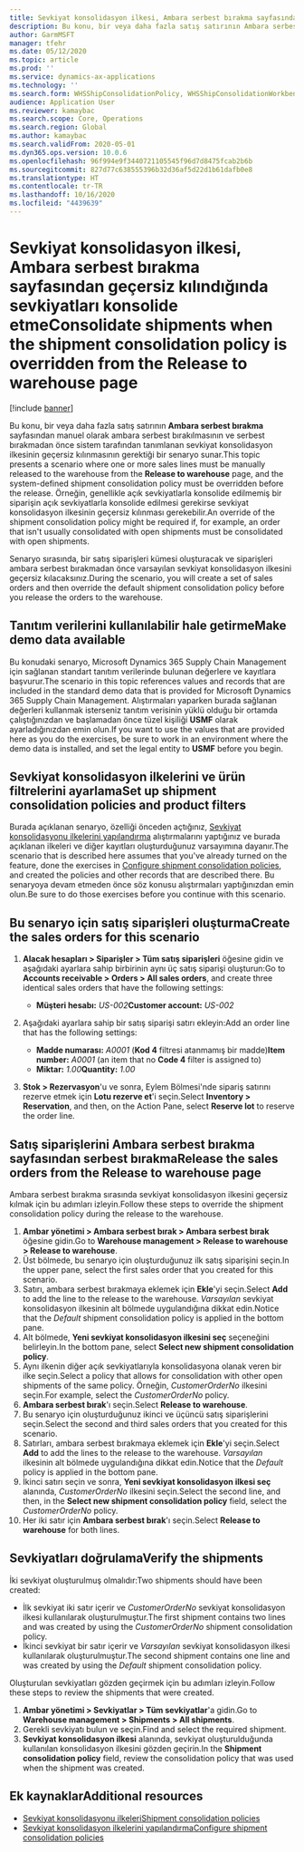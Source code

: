 ```yaml
---
title: Sevkiyat konsolidasyon ilkesi, Ambara serbest bırakma sayfasından geçersiz kılındığında sevkiyatları konsolide etme
description: Bu konu, bir veya daha fazla satış satırının Ambara serbest bırakma sayfasından manuel olarak ambara serbest bırakılmasının ve serbest bırakmadan önce sistem tarafından tanımlanan sevkiyat konsolidasyon ilkesinin geçersiz kılınmasının gerektiği bir senaryo sunar.
author: GarmMSFT
manager: tfehr
ms.date: 05/12/2020
ms.topic: article
ms.prod: ''
ms.service: dynamics-ax-applications
ms.technology: ''
ms.search.form: WHSShipConsolidationPolicy, WHSShipConsolidationWorkbench, WHSFilterGroupTable, WHSShipConsolidationSetShipment, WHSShipmentConsolidation, WHSFilterGenerallyAvail, WHSReleaseToWarehouse
audience: Application User
ms.reviewer: kamaybac
ms.search.scope: Core, Operations
ms.search.region: Global
ms.author: kamaybac
ms.search.validFrom: 2020-05-01
ms.dyn365.ops.version: 10.0.6
ms.openlocfilehash: 96f994e9f3440721105545f96d7d8475fcab2b6b
ms.sourcegitcommit: 827d77c638555396b32d36af5d22d1b61dafb0e8
ms.translationtype: HT
ms.contentlocale: tr-TR
ms.lasthandoff: 10/16/2020
ms.locfileid: "4439639"
---
```

# <a name="consolidate-shipments-when-the-shipment-consolidation-policy-is-overridden-from-the-release-to-warehouse-page"></a><span data-ttu-id="b7aee-103">Sevkiyat konsolidasyon ilkesi, Ambara serbest bırakma sayfasından geçersiz kılındığında sevkiyatları konsolide etme</span><span class="sxs-lookup"><span data-stu-id="b7aee-103">Consolidate shipments when the shipment consolidation policy is overridden from the Release to warehouse page</span></span>

[!include [banner](../includes/banner.md)]

<span data-ttu-id="b7aee-104">Bu konu, bir veya daha fazla satış satırının **Ambara serbest bırakma** sayfasından manuel olarak ambara serbest bırakılmasının ve serbest bırakmadan önce sistem tarafından tanımlanan sevkiyat konsolidasyon ilkesinin geçersiz kılınmasının gerektiği bir senaryo sunar.</span><span class="sxs-lookup"><span data-stu-id="b7aee-104">This topic presents a scenario where one or more sales lines must be manually released to the warehouse from the **Release to warehouse** page, and the system-defined shipment consolidation policy must be overridden before the release.</span></span> <span data-ttu-id="b7aee-105">Örneğin, genellikle açık sevkiyatlarla konsolide edilmemiş bir siparişin açık sevkiyatlarla konsolide edilmesi gerekirse sevkiyat konsolidasyon ilkesinin geçersiz kılınması gerekebilir.</span><span class="sxs-lookup"><span data-stu-id="b7aee-105">An override of the shipment consolidation policy might be required if, for example, an order that isn't usually consolidated with open shipments must be consolidated with open shipments.</span></span>

<span data-ttu-id="b7aee-106">Senaryo sırasında, bir satış siparişleri kümesi oluşturacak ve siparişleri ambara serbest bırakmadan önce varsayılan sevkiyat konsolidasyon ilkesini geçersiz kılacaksınız.</span><span class="sxs-lookup"><span data-stu-id="b7aee-106">During the scenario, you will create a set of sales orders and then override the default shipment consolidation policy before you release the orders to the warehouse.</span></span>

## <a name="make-demo-data-available"></a><span data-ttu-id="b7aee-107">Tanıtım verilerini kullanılabilir hale getirme</span><span class="sxs-lookup"><span data-stu-id="b7aee-107">Make demo data available</span></span>

<span data-ttu-id="b7aee-108">Bu konudaki senaryo, Microsoft Dynamics 365 Supply Chain Management için sağlanan standart tanıtım verilerinde bulunan değerlere ve kayıtlara başvurur.</span><span class="sxs-lookup"><span data-stu-id="b7aee-108">The scenario in this topic references values and records that are included in the standard demo data that is provided for Microsoft Dynamics 365 Supply Chain Management.</span></span> <span data-ttu-id="b7aee-109">Alıştırmaları yaparken burada sağlanan değerleri kullanmak isterseniz tanıtım verisinin yüklü olduğu bir ortamda çalıştığınızdan ve başlamadan önce tüzel kişiliği **USMF** olarak ayarladığınızdan emin olun.</span><span class="sxs-lookup"><span data-stu-id="b7aee-109">If you want to use the values that are provided here as you do the exercises, be sure to work in an environment where the demo data is installed, and set the legal entity to **USMF** before you begin.</span></span>

## <a name="set-up-shipment-consolidation-policies-and-product-filters"></a><span data-ttu-id="b7aee-110">Sevkiyat konsolidasyon ilkelerini ve ürün filtrelerini ayarlama</span><span class="sxs-lookup"><span data-stu-id="b7aee-110">Set up shipment consolidation policies and product filters</span></span>

<span data-ttu-id="b7aee-111">Burada açıklanan senaryo, özelliği önceden açtığınız, [Sevkiyat konsolidasyonu ilkelerini yapılandırma](configure-shipment-consolidation-policies.md) alıştırmalarını yaptığınız ve burada açıklanan ilkeleri ve diğer kayıtları oluşturduğunuz varsayımına dayanır.</span><span class="sxs-lookup"><span data-stu-id="b7aee-111">The scenario that is described here assumes that you've already turned on the feature, done the exercises in [Configure shipment consolidation policies](configure-shipment-consolidation-policies.md), and created the policies and other records that are described there.</span></span> <span data-ttu-id="b7aee-112">Bu senaryoya devam etmeden önce söz konusu alıştırmaları yaptığınızdan emin olun.</span><span class="sxs-lookup"><span data-stu-id="b7aee-112">Be sure to do those exercises before you continue with this scenario.</span></span>

## <a name="create-the-sales-orders-for-this-scenario"></a><span data-ttu-id="b7aee-113">Bu senaryo için satış siparişleri oluşturma</span><span class="sxs-lookup"><span data-stu-id="b7aee-113">Create the sales orders for this scenario</span></span>

1. <span data-ttu-id="b7aee-114">**Alacak hesapları \> Siparişler \> Tüm satış siparişleri** öğesine gidin ve aşağıdaki ayarlara sahip birbirinin aynı üç satış siparişi oluşturun:</span><span class="sxs-lookup"><span data-stu-id="b7aee-114">Go to **Accounts receivable \> Orders \> All sales orders**, and create three identical sales orders that have the following settings:</span></span>

    - <span data-ttu-id="b7aee-115">**Müşteri hesabı:** *US-002*</span><span class="sxs-lookup"><span data-stu-id="b7aee-115">**Customer account:** *US-002*</span></span>

1. <span data-ttu-id="b7aee-116">Aşağıdaki ayarlara sahip bir satış siparişi satırı ekleyin:</span><span class="sxs-lookup"><span data-stu-id="b7aee-116">Add an order line that has the following settings:</span></span>

    - <span data-ttu-id="b7aee-117">**Madde numarası:** *A0001* (**Kod 4** filtresi atanmamış bir madde)</span><span class="sxs-lookup"><span data-stu-id="b7aee-117">**Item number:** *A0001* (an item that no **Code 4** filter is assigned to)</span></span>
    - <span data-ttu-id="b7aee-118">**Miktar:** *1.00*</span><span class="sxs-lookup"><span data-stu-id="b7aee-118">**Quantity:** *1.00*</span></span>

1. <span data-ttu-id="b7aee-119">**Stok \> Rezervasyon**'u ve sonra, Eylem Bölmesi'nde sipariş satırını rezerve etmek için **Lotu rezerve et**'i seçin.</span><span class="sxs-lookup"><span data-stu-id="b7aee-119">Select **Inventory \> Reservation**, and then, on the Action Pane, select **Reserve lot** to reserve the order line.</span></span>

## <a name="release-the-sales-orders-from-the-release-to-warehouse-page"></a><span data-ttu-id="b7aee-120">Satış siparişlerini Ambara serbest bırakma sayfasından serbest bırakma</span><span class="sxs-lookup"><span data-stu-id="b7aee-120">Release the sales orders from the Release to warehouse page</span></span>

<span data-ttu-id="b7aee-121">Ambara serbest bırakma sırasında sevkiyat konsolidasyon ilkesini geçersiz kılmak için bu adımları izleyin.</span><span class="sxs-lookup"><span data-stu-id="b7aee-121">Follow these steps to override the shipment consolidation policy during the release to the warehouse.</span></span>

1. <span data-ttu-id="b7aee-122">**Ambar yönetimi \> Ambara serbest bırak \> Ambara serbest bırak** öğesine gidin.</span><span class="sxs-lookup"><span data-stu-id="b7aee-122">Go to **Warehouse management \> Release to warehouse \> Release to warehouse**.</span></span>
1. <span data-ttu-id="b7aee-123">Üst bölmede, bu senaryo için oluşturduğunuz ilk satış siparişini seçin.</span><span class="sxs-lookup"><span data-stu-id="b7aee-123">In the upper pane, select the first sales order that you created for this scenario.</span></span>
1. <span data-ttu-id="b7aee-124">Satırı, ambara serbest bırakmaya eklemek için **Ekle**'yi seçin.</span><span class="sxs-lookup"><span data-stu-id="b7aee-124">Select **Add** to add the line to the release to the warehouse.</span></span> <span data-ttu-id="b7aee-125">*Varsayılan* sevkiyat konsolidasyon ilkesinin alt bölmede uygulandığına dikkat edin.</span><span class="sxs-lookup"><span data-stu-id="b7aee-125">Notice that the *Default* shipment consolidation policy is applied in the bottom pane.</span></span>
1. <span data-ttu-id="b7aee-126">Alt bölmede, **Yeni sevkiyat konsolidasyon ilkesini seç** seçeneğini belirleyin.</span><span class="sxs-lookup"><span data-stu-id="b7aee-126">In the bottom pane, select **Select new shipment consolidation policy**.</span></span>
1. <span data-ttu-id="b7aee-127">Aynı ilkenin diğer açık sevkiyatlarıyla konsolidasyona olanak veren bir ilke seçin.</span><span class="sxs-lookup"><span data-stu-id="b7aee-127">Select a policy that allows for consolidation with other open shipments of the same policy.</span></span> <span data-ttu-id="b7aee-128">Örneğin, *CustomerOrderNo* ilkesini seçin.</span><span class="sxs-lookup"><span data-stu-id="b7aee-128">For example, select the *CustomerOrderNo* policy.</span></span>
1. <span data-ttu-id="b7aee-129">**Ambara serbest bırak**'ı seçin.</span><span class="sxs-lookup"><span data-stu-id="b7aee-129">Select **Release to warehouse**.</span></span>
1. <span data-ttu-id="b7aee-130">Bu senaryo için oluşturduğunuz ikinci ve üçüncü satış siparişlerini seçin.</span><span class="sxs-lookup"><span data-stu-id="b7aee-130">Select the second and third sales orders that you created for this scenario.</span></span>
1. <span data-ttu-id="b7aee-131">Satırları, ambara serbest bırakmaya eklemek için **Ekle**'yi seçin.</span><span class="sxs-lookup"><span data-stu-id="b7aee-131">Select **Add** to add the lines to the release to the warehouse.</span></span> <span data-ttu-id="b7aee-132">*Varsayılan* ilkesinin alt bölmede uygulandığına dikkat edin.</span><span class="sxs-lookup"><span data-stu-id="b7aee-132">Notice that the *Default* policy is applied in the bottom pane.</span></span>
1. <span data-ttu-id="b7aee-133">İkinci satırı seçin ve sonra, **Yeni sevkiyat konsolidasyon ilkesi seç** alanında, *CustomerOrderNo* ilkesini seçin.</span><span class="sxs-lookup"><span data-stu-id="b7aee-133">Select the second line, and then, in the **Select new shipment consolidation policy** field, select the *CustomerOrderNo* policy.</span></span>
1. <span data-ttu-id="b7aee-134">Her iki satır için **Ambara serbest bırak**'ı seçin.</span><span class="sxs-lookup"><span data-stu-id="b7aee-134">Select **Release to warehouse** for both lines.</span></span>

## <a name="verify-the-shipments"></a><span data-ttu-id="b7aee-135">Sevkiyatları doğrulama</span><span class="sxs-lookup"><span data-stu-id="b7aee-135">Verify the shipments</span></span>

<span data-ttu-id="b7aee-136">İki sevkiyat oluşturulmuş olmalıdır:</span><span class="sxs-lookup"><span data-stu-id="b7aee-136">Two shipments should have been created:</span></span>

- <span data-ttu-id="b7aee-137">İlk sevkiyat iki satır içerir ve *CustomerOrderNo* sevkiyat konsolidasyon ilkesi kullanılarak oluşturulmuştur.</span><span class="sxs-lookup"><span data-stu-id="b7aee-137">The first shipment contains two lines and was created by using the *CustomerOrderNo* shipment consolidation policy.</span></span>
- <span data-ttu-id="b7aee-138">İkinci sevkiyat bir satır içerir ve *Varsayılan* sevkiyat konsolidasyon ilkesi kullanılarak oluşturulmuştur.</span><span class="sxs-lookup"><span data-stu-id="b7aee-138">The second shipment contains one line and was created by using the *Default* shipment consolidation policy.</span></span>

<span data-ttu-id="b7aee-139">Oluşturulan sevkiyatları gözden geçirmek için bu adımları izleyin.</span><span class="sxs-lookup"><span data-stu-id="b7aee-139">Follow these steps to review the shipments that were created.</span></span>

1. <span data-ttu-id="b7aee-140">**Ambar yönetimi \> Sevkiyatlar \> Tüm sevkiyatlar**'a gidin.</span><span class="sxs-lookup"><span data-stu-id="b7aee-140">Go to **Warehouse management \> Shipments \> All shipments**.</span></span>
1. <span data-ttu-id="b7aee-141">Gerekli sevkiyatı bulun ve seçin.</span><span class="sxs-lookup"><span data-stu-id="b7aee-141">Find and select the required shipment.</span></span>
1. <span data-ttu-id="b7aee-142">**Sevkiyat konsolidasyon ilkesi** alanında, sevkiyat oluşturulduğunda kullanılan konsolidasyon ilkesini gözden geçirin.</span><span class="sxs-lookup"><span data-stu-id="b7aee-142">In the **Shipment consolidation policy** field, review the consolidation policy that was used when the shipment was created.</span></span>

## <a name="additional-resources"></a><span data-ttu-id="b7aee-143">Ek kaynaklar</span><span class="sxs-lookup"><span data-stu-id="b7aee-143">Additional resources</span></span>

- [<span data-ttu-id="b7aee-144">Sevkiyat konsolidasyonu ilkeleri</span><span class="sxs-lookup"><span data-stu-id="b7aee-144">Shipment consolidation policies</span></span>](about-shipment-consolidation-policies.md)
- [<span data-ttu-id="b7aee-145">Sevkiyat konsolidasyon ilkelerini yapılandırma</span><span class="sxs-lookup"><span data-stu-id="b7aee-145">Configure shipment consolidation policies</span></span>](configure-shipment-consolidation-policies.md)
